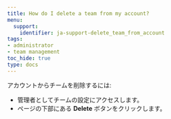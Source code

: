 ```yaml
---
title: How do I delete a team from my account?
menu:
  support:
    identifier: ja-support-delete_team_from_account
tags:
- administrator
- team management
toc_hide: true
type: docs
---
```


アカウントからチームを削除するには:

- 管理者としてチームの設定にアクセスします。
- ページの下部にある **Delete** ボタンをクリックします。